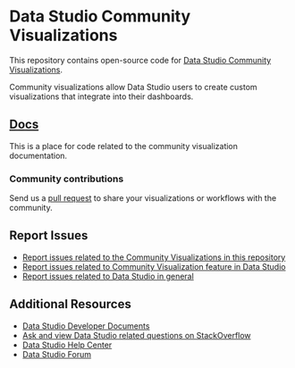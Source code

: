 # Data Studio Community Visualizations

This repository contains open-source code for [Data Studio Community
Visualizations](https://developers.google.com/datastudio/visualization).

Community visualizations allow Data Studio users to create custom visualizations
that integrate into their dashboards.

## [Docs](/docs)
This is a place for code related to the community visualization documentation.

### Community contributions
Send us a [pull request](https://github.com/googledatastudio/experimental-visualizations) to
share your visualizations or workflows with the community.


## Report Issues

- [Report issues related to the Community Visualizations in this
  repository](https://github.com/googledatastudio/community-visualizations/issues)
- [Report issues related to Community Visualization feature in Data Studio](https://issuetracker.google.com/issues?q=componentid:321382)
- [Report issues related to Data Studio in
  general](https://issuetracker.google.com/savedsearches/578413)

## Additional Resources

- [Data Studio Developer Documents](https://developers.google.com/datastudio/)
- [Ask and view Data Studio related questions on
  StackOverflow](https://stackoverflow.com/questions/tagged/google-data-studio)
- [Data Studio Help
  Center](https://support.google.com/datastudio/?hl=en#topic=6267740)
- [Data Studio
  Forum](https://www.en.advertisercommunity.com/t5/Data-Studio/bd-p/Data-Studio)
